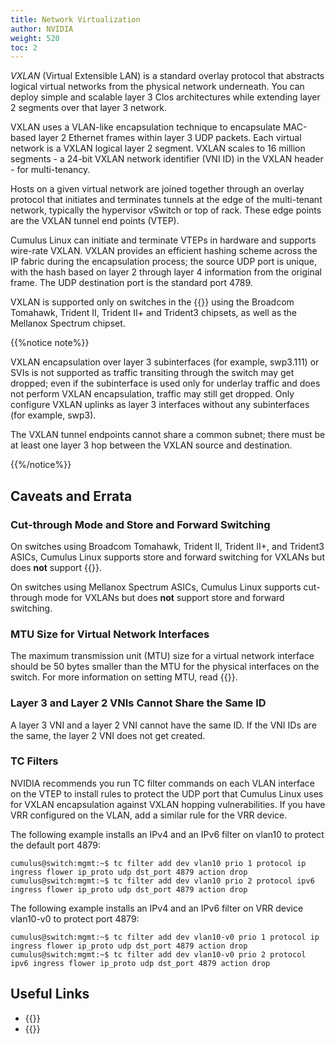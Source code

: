 ```yaml
---
title: Network Virtualization
author: NVIDIA
weight: 520
toc: 2
---
```

*VXLAN* (Virtual Extensible LAN) is a standard overlay protocol that abstracts logical virtual networks from the physical network underneath. You can deploy simple and scalable layer 3 Clos architectures while extending layer 2 segments over that layer 3 network.

VXLAN uses a VLAN-like encapsulation technique to encapsulate MAC-based layer 2 Ethernet frames within layer 3 UDP packets. Each virtual network is a VXLAN logical layer 2 segment. VXLAN scales to 16 million segments - a 24-bit VXLAN network identifier (VNI ID) in the VXLAN header - for multi-tenancy.

Hosts on a given virtual network are joined together through an overlay protocol that initiates and terminates tunnels at the edge of the multi-tenant network, typically the hypervisor vSwitch or top of rack. These edge points are the VXLAN tunnel end points (VTEP).

Cumulus Linux can initiate and terminate VTEPs in hardware and supports wire-rate VXLAN. VXLAN provides an efficient hashing scheme across the IP fabric during the encapsulation process; the source UDP port is unique, with the hash based on layer 2 through layer 4 information from the original frame. The UDP destination port is the standard port 4789.

VXLAN is supported only on switches in the {{<exlink url="https://www.nvidia.com/en-us/networking/ethernet-switching/hardware-compatibility-list/" text="Cumulus Linux HCL">}} using the Broadcom Tomahawk, Trident II, Trident II+ and Trident3 chipsets, as well as the Mellanox Spectrum chipset.

{{%notice note%}}

VXLAN encapsulation over layer 3 subinterfaces (for example, swp3.111) or SVIs is not supported as traffic transiting through the switch may get dropped; even if the subinterface is used only for underlay traffic and does not perform VXLAN encapsulation, traffic may still get dropped. Only configure VXLAN uplinks as layer 3 interfaces without any subinterfaces (for example, swp3).

The VXLAN tunnel endpoints cannot share a common subnet; there must be at least one layer 3 hop between the VXLAN source and destination.

{{%/notice%}}

## Caveats and Errata

### Cut-through Mode and Store and Forward Switching

On switches using Broadcom Tomahawk, Trident II, Trident II+, and Trident3 ASICs, Cumulus Linux supports store and forward switching for VXLANs but does **not** support {{<link url="Buffer-and-Queue-Management#cut-through-mode-and-store-and-forward-switching" text="cut-through mode">}}.

On switches using Mellanox Spectrum ASICs, Cumulus Linux supports cut-through mode for VXLANs but does **not** support store and forward switching.

### MTU Size for Virtual Network Interfaces

The maximum transmission unit (MTU) size for a virtual network interface should be 50 bytes smaller than the MTU for the physical interfaces on the switch. For more information on setting MTU, read {{<link url="Switch-Port-Attributes#mtu" text="Layer 1 and Switch Port Attributes">}}.

### Layer 3 and Layer 2 VNIs Cannot Share the Same ID

A layer 3 VNI and a layer 2 VNI cannot have the same ID. If the VNI IDs are the same, the layer 2 VNI does not get created.

### TC Filters

NVIDIA recommends you run TC filter commands on each VLAN interface on the VTEP to install rules to protect the UDP port that Cumulus Linux uses for VXLAN encapsulation against VXLAN hopping vulnerabilities. If you have VRR configured on the VLAN, add a similar rule for the VRR device.

The following example installs an IPv4 and an IPv6 filter on vlan10 to protect the default port 4879:

```
cumulus@switch:mgmt:~$ tc filter add dev vlan10 prio 1 protocol ip ingress flower ip_proto udp dst_port 4879 action drop
cumulus@switch:mgmt:~$ tc filter add dev vlan10 prio 2 protocol ipv6 ingress flower ip_proto udp dst_port 4879 action drop
```

The following example installs an IPv4 and an IPv6 filter on VRR device vlan10-v0 to protect port 4879:

```
cumulus@switch:mgmt:~$ tc filter add dev vlan10-v0 prio 1 protocol ip ingress flower ip_proto udp dst_port 4879 action drop
cumulus@switch:mgmt:~$ tc filter add dev vlan10-v0 prio 2 protocol ipv6 ingress flower ip_proto udp dst_port 4879 action drop
```

## Useful Links

- {{<exlink url="https://tools.ietf.org/html/rfc7348" text="VXLAN - RFC 7348">}}
- {{<exlink url="http://openvswitch.org/support/dist-docs/ovsdb-server.1.html" text="ovsdb-server">}}
